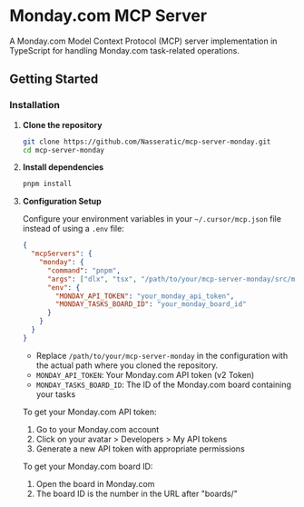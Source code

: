 # Monday.com MCP Server

A Monday.com Model Context Protocol (MCP) server implementation in TypeScript for handling Monday.com task-related operations.

## Getting Started

### Installation

1. **Clone the repository**

   ```bash
   git clone https://github.com/Nasseratic/mcp-server-monday.git
   cd mcp-server-monday
   ```

2. **Install dependencies**

   ```bash
   pnpm install
   ```

3. **Configuration Setup**

   Configure your environment variables in your `~/.cursor/mcp.json` file instead of using a `.env` file:

   ```json
   {
     "mcpServers": {
       "monday": {
         "command": "pnpm",
         "args": ["dlx", "tsx", "/path/to/your/mcp-server-monday/src/mcp.ts"],
         "env": {
           "MONDAY_API_TOKEN": "your_monday_api_token",
           "MONDAY_TASKS_BOARD_ID": "your_monday_board_id"
         }
       }
     }
   }
   ```

   - Replace `/path/to/your/mcp-server-monday` in the configuration with the actual path where you cloned the repository.
   - `MONDAY_API_TOKEN`: Your Monday.com API token (v2 Token)
   - `MONDAY_TASKS_BOARD_ID`: The ID of the Monday.com board containing your tasks

   To get your Monday.com API token:

   1. Go to your Monday.com account
   2. Click on your avatar > Developers > My API tokens
   3. Generate a new API token with appropriate permissions

   To get your Monday.com board ID:

   1. Open the board in Monday.com
   2. The board ID is the number in the URL after "boards/"
